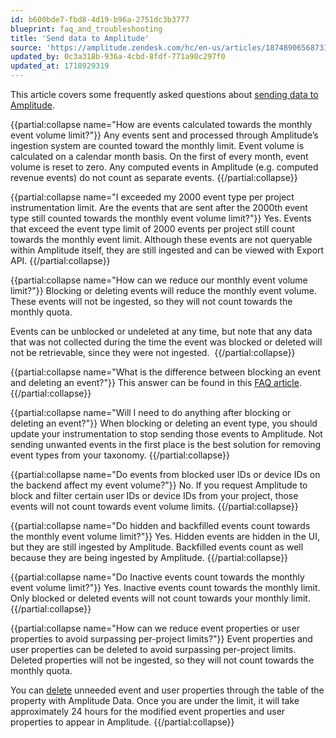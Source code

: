 ```yaml
---
id: b600bde7-fbd8-4d19-b96a-2751dc3b3777
blueprint: faq_and_troubleshooting
title: 'Send data to Amplitude'
source: 'https://amplitude.zendesk.com/hc/en-us/articles/18748906568731'
updated_by: 0c3a318b-936a-4cbd-8fdf-771a90c297f0
updated_at: 1718929319
---
```

This article covers some frequently asked questions about [sending data to Amplitude](/docs/faq/limits).


{{partial:collapse name="How are events calculated towards the monthly event volume limit?"}}
Any events sent and processed through Amplitude’s ingestion system are counted toward the monthly limit. Event volume is calculated on a calendar month basis. On the first of every month, event volume is reset to zero. Any computed events in Amplitude (e.g. computed revenue events) do not count as separate events.
{{/partial:collapse}}


{{partial:collapse name="I exceeded my 2000 event type per project instrumentation limit. Are the events that are sent after the 2000th event type still counted towards the monthly event volume limit?"}}
Yes. Events that exceed the event type limit of 2000 events per project still count towards the monthly event limit. Although these events are not queryable within Amplitude itself, they are still ingested and can be viewed with Export API.
{{/partial:collapse}}


{{partial:collapse name="How can we reduce our monthly event volume limit?"}}
Blocking or deleting events will reduce the monthly event volume. These events will not be ingested, so they will not count towards the monthly quota. 

Events can be unblocked or undeleted at any time, but note that any data that was not collected during the time the event was blocked or deleted will not be retrievable, since they were not ingested. 
{{/partial:collapse}}

{{partial:collapse name="What is the difference between blocking an event and deleting an event?"}}
This answer can be found in this [FAQ article](/docs/faq/hide-block-or-delete-and-event-or-property).
{{/partial:collapse}}


{{partial:collapse name="Will I need to do anything after blocking or deleting an event?"}}
When blocking or deleting an event type, you should update your instrumentation to stop sending those events to Amplitude. Not sending unwanted events in the first place is the best solution for removing event types from your taxonomy.
{{/partial:collapse}}


{{partial:collapse name="Do events from blocked user IDs or device IDs on the backend affect my event volume?"}}
No. If you request Amplitude to block and filter certain user IDs or device IDs from your project, those events will not count towards event volume limits.
{{/partial:collapse}} 


{{partial:collapse name="Do hidden and backfilled events count towards the monthly event volume limit?"}}
Yes. Hidden events are hidden in the UI, but they are still ingested by Amplitude. Backfilled events count as well because they are being ingested by Amplitude.
{{/partial:collapse}}


{{partial:collapse name="Do Inactive events count towards the monthly event volume limit?"}}
Yes. Inactive events count towards the monthly limit. Only blocked or deleted events will not count towards your monthly limit.
{{/partial:collapse}}


{{partial:collapse name="How can we reduce event properties or user properties to avoid surpassing per-project limits?"}}
Event properties and user properties can be deleted to avoid surpassing per-project limits. Deleted properties will not be ingested, so they will not count towards the monthly quota. 

You can [delete](/docs/data/remove-invalid-data) unneeded event and user properties through the table of the property with Amplitude Data. Once you are under the limit, it will take approximately 24 hours for the modified event properties and user properties to appear in Amplitude.
{{/partial:collapse}}